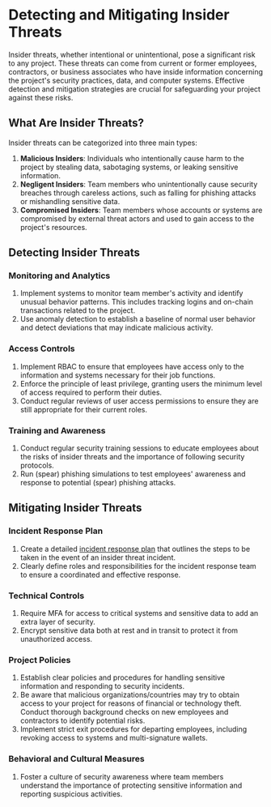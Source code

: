 # Detecting and Mitigating Insider Threats

Insider threats, whether intentional or unintentional, pose a significant risk to any project. These threats can come from current or former employees, contractors, or business associates who have inside information concerning the project's security practices, data, and computer systems. Effective detection and mitigation strategies are crucial for safeguarding your project against these risks.

## What Are Insider Threats?

Insider threats can be categorized into three main types:

1. **Malicious Insiders**: Individuals who intentionally cause harm to the project by stealing data, sabotaging systems, or leaking sensitive information.
2. **Negligent Insiders**: Team members who unintentionally cause security breaches through careless actions, such as falling for phishing attacks or mishandling sensitive data.
3. **Compromised Insiders**: Team members whose accounts or systems are compromised by external threat actors and used to gain access to the project's resources.

## Detecting Insider Threats

### Monitoring and Analytics

1. Implement systems to monitor team member's activity and identify unusual behavior patterns. This includes tracking logins and on-chain transactions related to the project.
2. Use anomaly detection to establish a baseline of normal user behavior and detect deviations that may indicate malicious activity.

### Access Controls

1. Implement RBAC to ensure that employees have access only to the information and systems necessary for their job functions.
2. Enforce the principle of least privilege, granting users the minimum level of access required to perform their duties.
3. Conduct regular reviews of user access permissions to ensure they are still appropriate for their current roles.

### Training and Awareness

1. Conduct regular security training sessions to educate employees about the risks of insider threats and the importance of following security protocols.
2. Run (spear) phishing simulations to test employees' awareness and response to potential (spear) phishing attacks.

## Mitigating Insider Threats

### Incident Response Plan

1. Create a detailed [incident response plan](../incident-management/README.md) that outlines the steps to be taken in the event of an insider threat incident.
2. Clearly define roles and responsibilities for the incident response team to ensure a coordinated and effective response.

### Technical Controls

1. Require MFA for access to critical systems and sensitive data to add an extra layer of security.
2. Encrypt sensitive data both at rest and in transit to protect it from unauthorized access.

### Project Policies

1. Establish clear policies and procedures for handling sensitive information and responding to security incidents.
2. Be aware that malicious organizations/countries may try to obtain access to your project for reasons of financial or technology theft. Conduct thorough background checks on new employees and contractors to identify potential risks.
3. Implement strict exit procedures for departing employees, including revoking access to systems and multi-signature wallets.

### Behavioral and Cultural Measures

1. Foster a culture of security awareness where team members understand the importance of protecting sensitive information and reporting suspicious activities.

